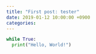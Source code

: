 ```yaml
---
title: "First post: tester"
date: 2019-01-12 10:00:00 +0900
categories:
---
```



```python
while True:
  print("Hello, World!")
```


